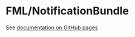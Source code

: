 # FML/NotificationBundle
See [documentation on GitHub pages](http://funkymonkeylabs.github.io/notification-bundle)